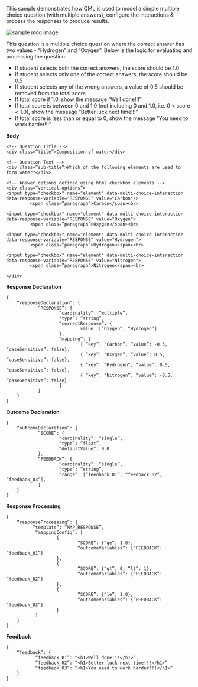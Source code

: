 
This sample demonstrates how QML is used to model a simple multiple choice question (with multiple answers), configure the interactions & process the responses to produce results.

![sample mcq image](https://github.com/sunbird-specs/qml/blob/master/v1/images/sample_question_mcq_1.png)

This question is a multiple choice question where the correct answer has two values - “Hydrogen” and “Oxygen”. Below is the logic for evaluating and processing the question:
- If student selects both the correct answers, the score should be 1.0
- If student selects only one of the correct answers, the score should be 0.5
- If student selects any of the wrong answers, a value of 0.5 should be removed from the total score
- If total score if 1.0, show the message “Well done!!!” 
- If total score is between 0 and 1.0 (not including 0 and 1.0, i.e. 0 < score < 1.0), show the message “Better luck next time!!!”
- If total score is less than or equal to 0, show the message “You need to work harder!!!”

**Body**

```
<!-- Question Title -->
<div class=”title”>Composition of water</div>

<!-- Question Text -->
<div class=”sub-title”>Which of the following elements are used to form water?</div>

<!-- Answer options defined using html checkbox elements -->
<div class=”vertical-options”>
<input type="checkbox" name="element" data-multi-choice-interaction data-response-variable="RESPONSE" value="Carbon"/>
         <span class=”paragraph”>Carbon</span><br>

<input type="checkbox" name="element" data-multi-choice-interaction data-response-variable="RESPONSE" value="Oxygen">
         <span class=”paragraph”>Oxygen</span><br>

<input type="checkbox" name="element" data-multi-choice-interaction data-response-variable="RESPONSE" value="Hydrogen">
         <span class=”paragraph”>Hydrogen</span><br>

<input type="checkbox" name="element" data-multi-choice-interaction data-response-variable="RESPONSE" value="Nitrogen">
         <span class=”paragraph”>Nitrogen</span><br>

</div>
```

**Response Declaration**

```
{
    “responseDeclaration”: {
            “RESPONSE”: {
                    “cardinality”: “multiple”,
                    “type”: “string”,
                    “correctResponse”: {
                            value: [“Oxygen”, “Hydrogen”]
                    },
                    “mapping”: [
                            { “key”: “Carbon”, “value”: -0.5, “caseSensitive”: false},
                            { “key”: “Oxygen”, “value”: 0.5, “caseSensitive”: false},
                            { “key”: “Hydrogen”, “value”: 0.5, “caseSensitive”: false},
                            { “key”: “Nitrogen”, “value”: -0.5, “caseSensitive”: false}
                    ]
            }
    }
}
```

**Outcome Declaration**

```
{
    “outcomeDeclaration”: {
            “SCORE”: {
                    “cardinality”: “single”,
                    “type”: “float”,
                    “defaultValue”: 0.0
            },
            “FEEDBACK”: {
                    “cardinality”: “single”,
                    “type”: “string”,
                    “range”: [“feedback_01”, “feedback_02”, “feedback_03”],
            }
    }
}
```

**Response Processing**

```
{
    “responseProcessing”: {
          “template”: “MAP_RESPONSE”,
           “mappingConfig”: [
                   {
                           “SCORE”: {“ge”: 1.0},
                           “outcomeVariables”: {“FEEDBACK”: “feedback_01”}
                   },
                   {
                           “SCORE”: {“gt”: 0, “lt”: 1},
                           “outcomeVariables”: {“FEEDBACK”: “feedback_02”}
                   },
                   {
                           “SCORE”: {“le”: 1.0},
                           “outcomeVariables”: {“FEEDBACK”: “feedback_03”}
                   }
           ]
    }
}
```

**Feedback**

```
{
    “feedback”: {
           “feedback_01”: “<h1>Well done!!!</h1>”,
           “feedback_02”: “<h1>Better luck next time!!!</h1>”
           “feedback_03”: “<h1>You need to work harder!!!</h1>”
    }
}
```
